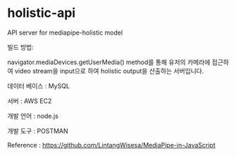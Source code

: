 # holistic-api
API server for mediapipe-holistic model


빌드 방법: 

 navigator.mediaDevices.getUserMedia() method를 통해 유저의 카메라에 접근하여 video stream을 input으로 하여 holistic output을 산출하는 서버입니다.
  
 데이터 베이스 : MySQL
 
 서버 : AWS EC2
 
 개발 언어 : node.js
 
 개발 도구 : POSTMAN 

 Reference : https://github.com/LintangWisesa/MediaPipe-in-JavaScript